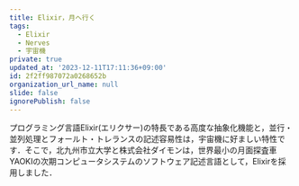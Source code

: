 ```yaml
---
title: Elixir，月へ行く
tags:
  - Elixir
  - Nerves
  - 宇宙機
private: true
updated_at: '2023-12-11T17:11:36+09:00'
id: 2f2ff987072a0268652b
organization_url_name: null
slide: false
ignorePublish: false
---
```

プログラミング言語Elixir(エリクサー)の特長である高度な抽象化機能と，並行・並列処理とフォールト・トレランスの記述容易性は，宇宙機に好ましい特性です．そこで，北九州市立大学と株式会社ダイモンは，世界最小の月面探査車YAOKIの次期コンピュータシステムのソフトウェア記述言語として，Elixirを採用しました．

